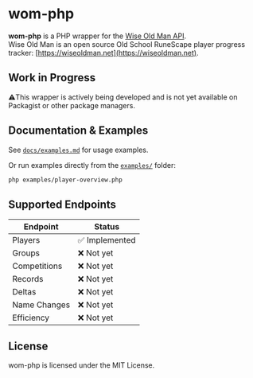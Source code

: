 # wom-php

**wom-php** is a PHP wrapper for the [Wise Old Man API](https://docs.wiseoldman.net/).  
Wise Old Man is an open source Old School RuneScape player progress tracker: [https://wiseoldman.net](https://wiseoldman.net).

## Work in Progress
⚠️This wrapper is actively being developed and is not yet available on Packagist or other package managers.

## Documentation & Examples

See [`docs/examples.md`](docs/examples.md) for usage examples.

Or run examples directly from the [`examples/`](examples/) folder:

```bash
php examples/player-overview.php
```

## Supported Endpoints

| Endpoint        | Status         |
|----------------|----------------|
| Players         | ✅ Implemented |
| Groups          | ❌ Not yet     |
| Competitions    | ❌ Not yet     |
| Records         | ❌ Not yet     |
| Deltas          | ❌ Not yet     |
| Name Changes    | ❌ Not yet     |
| Efficiency      | ❌ Not yet     |


## License
wom-php is licensed under the MIT License.